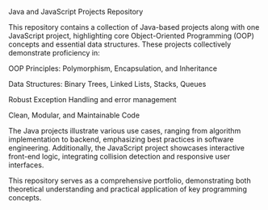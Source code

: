 Java and JavaScript Projects Repository

This repository contains a collection of Java-based projects along with one JavaScript project, highlighting core Object-Oriented Programming (OOP) concepts and essential data structures. These projects collectively demonstrate proficiency in:

OOP Principles: Polymorphism, Encapsulation, and Inheritance

Data Structures: Binary Trees, Linked Lists, Stacks, Queues

Robust Exception Handling and error management

Clean, Modular, and Maintainable Code

The Java projects illustrate various use cases, ranging from algorithm implementation to backend, emphasizing best practices in software engineering. Additionally, the JavaScript project showcases interactive front-end logic, integrating collision detection and responsive user interfaces.

This repository serves as a comprehensive portfolio, demonstrating both theoretical understanding and practical application of key programming concepts.
